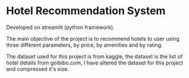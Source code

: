 # Hotel Recommendation System
Developed on streamlit (python framework).

The main objective of the project is to recommend hotels to user using three different parameters, by price, by amenities and by rating.

The dataset used for this project is from kaggle, the dataset is the list of hotel details from goibibo.com, I have altered the dataset for this project and compressed it's size.
